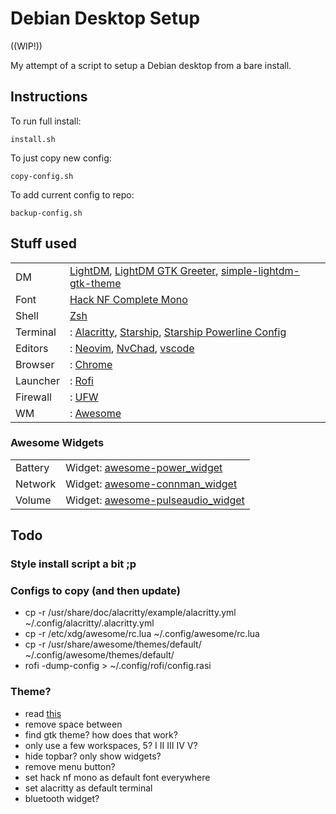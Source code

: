 # Debian Desktop Setup

((WIP!))

My attempt of a script to setup a Debian desktop from a bare install.

## Instructions
To run full install:
```
install.sh
```
To just copy new config:
```
copy-config.sh
```
To add current config to repo:
```
backup-config.sh
```

## Stuff used
 |  |  |
 | --- | --- |
 | DM | [LightDM](https://github.com/canonical/lightdm), [LightDM GTK Greeter](https://github.com/Xubuntu/lightdm-gtk-greeter), [simple-lightdm-gtk-theme](https://github.com/freande/simple-lightdm-gtk-theme) |
 | Font | [Hack NF Complete Mono](https://github.com/ryanoasis/nerd-fonts.git) |
 | Shell | [Zsh](https://www.zsh.org/) |
 | Terminal | : [Alacritty](https://alacritty.org/), [Starship](https://starship.rs/), [Starship Powerline Config](https://github.com/freande/starship-powerline-config) |
 | Editors | : [Neovim](https://neovim.io/), [NvChad](https://github.com/NvChad/NvChad), [vscode](https://code.visualstudio.com/) |
 | Browser | : [Chrome](https://www.google.com/chrome/) |
 | Launcher | : [Rofi](https://github.com/davatorium/rofi) |
 | Firewall | : [UFW](https://manpages.ubuntu.com/manpages/bionic/en/man8/ufw.8.html) |
 | WM | : [Awesome](https://awesomewm.org/) |

### Awesome Widgets
|  |  |
 |---|---|
 | Battery |  Widget: [awesome-power_widget](https://github.com/stefano-m/awesome-power_widget) |
 | Network |  Widget: [awesome-connman_widget](https://github.com/stefano-m/awesome-connman_widget) |
 | Volume |  Widget: [awesome-pulseaudio_widget](https://github.com/stefano-m/awesome-pulseaudio_widget) |
 
## Todo
### Style install script a bit ;p
### Configs to copy (and then update)
- cp -r /usr/share/doc/alacritty/example/alacritty.yml  ~/.config/alacritty/.alacritty.yml
- cp -r /etc/xdg/awesome/rc.lua ~/.config/awesome/rc.lua
- cp -r /usr/share/awesome/themes/default/ ~/.config/awesome/themes/default/
- rofi -dump-config > ~/.config/rofi/config.rasi
### Theme?
- read [this](http://epsi-rns.github.io/desktop/2019/06/15/awesome-overview.html)
- remove space between
- find gtk theme? how does that work?
- only use a few workspaces, 5? I II III IV V?
- hide topbar? only show widgets?
- remove menu button?
- set hack nf mono as default font everywhere
- set alacritty as default terminal
- bluetooth widget?
